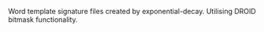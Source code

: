 Word template signature files created by exponential-decay. Utilising DROID bitmask functionality. 
